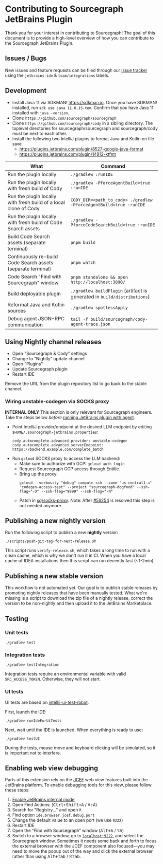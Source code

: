 # Contributing to Sourcegraph JetBrains Plugin

Thank you for your interest in contributing to Sourcegraph! The goal of this
document is to provide a high-level overview of how you can contribute to the
Sourcegraph JetBrains Plugin.

## Issues / Bugs

New issues and feature requests can be filed through
our [issue tracker](https://github.com/sourcegraph/sourcegraph/issues/new?labels=team/integrations,jetbrains-ide&title=JetBrains:+)
using the `jetbrains-ide` & `team/integrations` labels.

## Development

- Install Java 11 via SDKMAN! https://sdkman.io. Once you have SDKMAN! installed, run `sdk use java 11.0.15-tem`.
  Confirm that you have Java 11 installed with `java -version`.
- Clone `https://github.com/sourcegraph/sourcegraph`
- Clone `https://github.com/sourcegraph/cody` in a sibling directory. The toplevel directories for
  sourcegraph/sourcegraph and sourcegraph/cody must be next to each other.
- Install the following two IntelliJ plugins to format Java and Kotlin on file save
    - https://plugins.jetbrains.com/plugin/8527-google-java-format
    - https://plugins.jetbrains.com/plugin/14912-ktfmt

| What                                                             | Command                                                                  |
|------------------------------------------------------------------|--------------------------------------------------------------------------|
| Run the plugin locally                                           | `./gradlew :runIDE`                                                      |
| Run the plugin locally with fresh build of Cody                  | `./gradlew -PforceAgentBuild=true :runIDE`                               |
| Run the plugin locally with fresh build of a local clone of Cody | `CODY_DIR=<path_to_cody> ./gradlew -PforceAgentBuild=true :runIDE`       |
| Run the plugin locally with fresh build of Code Search assets    | `./gradlew -PforceCodeSearchBuild=true :runIDE`                          |
| Build Code Search assets (separate terminal)                     | `pnpm build`                                                             |
| Continuously re-build Code Search assets (separate terminal)     | `pnpm watch`                                                             |
| Code Search "Find with Sourcegraph" window                       | `pnpm standalone && open http://localhost:3000/`                         |
| Build deployable plugin                                          | `./gradlew buildPlugin` (artifact is generated in `build/distributions`) |
| Reformat Java and Kotlin sources                                 | `./gradlew spotlessApply`                                                |
| Debug agent JSON-RPC communication                               | `tail -f build/sourcegraph/cody-agent-trace.json`                        |

## Using Nightly channel releases

- Open "Sourcegraph & Cody" settings
- Change to "Nightly" update channel
- Open "Plugins"
- Update Sourcegraph plugin
- Restart IDE

Remove the URL from the plugin repository list to go back to the stable channel.

### Wiring unstable-codegen via SOCKS proxy

**INTERNAL ONLY** This section is only relevant for Sourcegraph engineers.
Take the steps below _before_ [running JetBrains plugin with agent](#developing-jetbrains-plugin-with-the-agent).

- Point IntelliJ provider/endpoint at the desired LLM endpoint by editing `$HOME/.sourcegraph-jetbrains.properties`:
  ```
  cody.autocomplete.advanced.provider: unstable-codegen
  cody.autocomplete.advanced.serverEndpoint: https://backend.example.com/complete_batch
  ```
- Run `gcloud` SOCKS proxy to access the LLM backend:
    - Make sure to authorize with GCP: `gcloud auth login`
    - Request Sourcegraph GCP access through Entitle.
    - Bring up the proxy:
      ```
      gcloud --verbosity "debug" compute ssh --zone "us-central1-a" "codegen-access-test" --project "sourcegraph-dogfood" --ssh-flag="-D" --ssh-flag="9999" --ssh-flag="-N"
      ```
    - Patch in [sg/socks-proxy](https://github.com/sourcegraph/cody/compare/sg/socks-proxy?expand=1).
      Note: After [#56254](https://github.com/sourcegraph/sourcegraph/issues/56254) is resolved this step is not needed
      anymore.

## Publishing a new nightly version

Run the following script to publish a new **nightly** version

```shell
./scripts/push-git-tag-for-next-release.sh
```

This script runs `verify-release.sh`, which takes a long time to run with a clean cache, which is why we don't run it in
CI. When you have a local cache of IDEA installations then this script can run decently fast (~1-2min).

## Publishing a new stable version

This workflow is not automated yet. Our goal is to publish stable releases by promoting nightly releases that have been
manually tested. What we're missing is a script to download the zip file of a nightly release, correct the version
to be non-nightly and then upload it to the JetBrains Marketplace.

## Testing

### Unit tests

```shell
./gradlew test
```
    
### Integration tests

```shell
./gradlew testIntegration
```

Integration tests require an environmental variable with valid `SRC_ACCESS_TOKEN`. Otherwise, they will not start.

### UI tests

UI tests are based on [intellij-ui-test-robot](https://github.com/JetBrains/intellij-ui-test-robot).

First, launch the IDE:

```shell
./gradlew runIdeForUiTests
```

Next, wait until the IDE is launched. When everything is ready to use: 

```shell
./gradlew testUI
```

During the tests, mouse move and keyboard clicking will be simulated, so it is important not to interfere.

## Enabling web view debugging

Parts of this extension rely on the [JCEF](https://plugins.jetbrains.com/docs/intellij/jcef.html) web view features
built into the JetBrains platform. To enable debugging tools for this view, please follow these steps:

1. [Enable JetBrains internal mode](https://plugins.jetbrains.com/docs/intellij/enabling-internal.html)
2. Open Find Actions: (<kbd>Ctrl+Shift+A</kbd> / <kbd>⌘⇧A</kbd>)
3. Search for "Registry..." and open it
4. Find option `ide.browser.jcef.debug.port`
5. Change the default value to an open port (we use `9222`)
6. Restart IDE
7. Open the “Find with Sourcegraph” window (<kbd>Alt+A</kbd> / <kbd>⌥A</kbd>)
8. Switch to a browser window, go to [`localhost:9222`](http://localhost:9222), and select the Sourcegraph window.
   Sometimes it needs some back and forth to focus the external browser with the JCEF component also focused—you may
   need to move the popup out of the way and click the external browser rather than using <kbd>Alt+Tab</kbd> / <kbd>
   ⌘Tab</kbd>.
